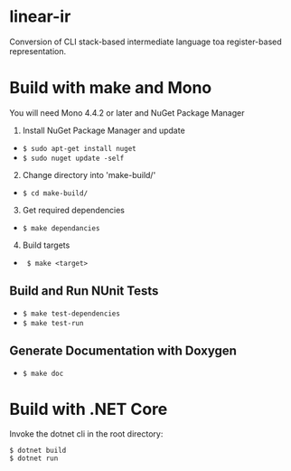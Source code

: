 # linear-ir
Conversion of CLI stack-based intermediate language toa register-based representation.

# Build with make and Mono
You will need Mono 4.4.2 or later and NuGet Package Manager
1. Install NuGet Package Manager and update
* ``` $ sudo apt-get install nuget ```
* ``` $ sudo nuget update -self ```
2. Change directory into 'make-build/'
* ``` $ cd make-build/ ```
3. Get required dependencies
* ``` $ make dependancies ```
4. Build targets
* ``` $ make <target>```
## Build and Run NUnit Tests
* ``` $ make test-dependencies ```
* ``` $ make test-run ```
## Generate Documentation with Doxygen
* ``` $ make doc ```

# Build with .NET Core
Invoke the dotnet cli in the root directory:
```
$ dotnet build
$ dotnet run
```

